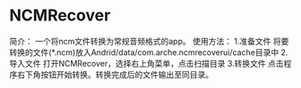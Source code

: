 # NCMRecover
简介：
  一个将ncm文件转换为常规音频格式的app。
使用方法：
1.准备文件
  将要转换的文件(*.ncm)放入Andrid/data/com.arche.ncmrecoverui/cache目录中
2.导入文件
  打开NCMRecover，选择右上角菜单，点击扫描目录
3.转换文件
  点击程序右下角按钮开始转换。转换完成后的文件输出至同目录。
